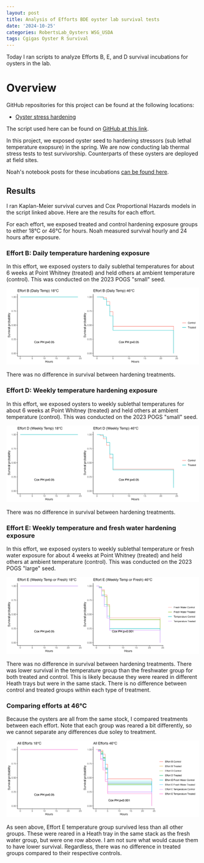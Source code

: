 ```yaml
---
layout: post
title: Analysis of Efforts BDE oyster lab survival tests
date: '2024-10-25'
categories: RobertsLab_Oysters WSG_USDA
tags: Cgigas Oyster R Survival
---
```


Today I ran scripts to analyze Efforts B, E, and D survival incubations for oysters in the lab. 

# Overview 

GitHub repositories for this project can be found at the following locations:  

- [Oyster stress hardening](https://github.com/RobertsLab/project-gigas-conditioning/tree/main) 

The script used here can be found on [GitHub at this link](https://github.com/RobertsLab/project-gigas-conditioning/blob/main/code/survival_lab.Rmd).  

In this project, we exposed oyster seed to hardening stressors (sub lethal temperature exopsure) in the spring. We are now conducting lab thermal stress tests to test survivorship. Counterparts of these oysters are deployed at field sites.  

Noah's notebook posts for these incubations [can be found here](https://genefish.wordpress.com/).  

## Results 

I ran Kaplan-Meier survival curves and Cox Proportional Hazards models in the script linked above. Here are the results for each effort.  

For each effort, we exposed treated and control hardening exposure groups to either 18°C or 46°C for hours. Noah measured survival hourly and 24 hours after exposure.  

### Effort B: Daily temperature hardening exposure 

In this effort, we exposed oysters to daily sublethal temperatures for about 6 weeks at Point Whitney (treated) and held others at ambient temperature (control). This was conducted on the 2023 POGS "small" seed. 

![](https://github.com/AHuffmyer/ASH_Putnam_Lab_Notebook/blob/master/images/NotebookImages/oysters/surv/KMcurves_EffortB.png?raw=true)

There was no difference in survival between hardening treatments. 

### Effort D: Weekly temperature hardening exposure 

In this effort, we exposed oysters to weekly sublethal temperatures for about 6 weeks at Point Whitney (treated) and held others at ambient temperature (control). This was conducted on the 2023 POGS "small" seed. 

![](https://github.com/AHuffmyer/ASH_Putnam_Lab_Notebook/blob/master/images/NotebookImages/oysters/surv/KMcurves_EffortD.png?raw=true)

There was no difference in survival between hardening treatments. 

### Effort E: Weekly temperature and fresh water hardening exposure 

In this effort, we exposed oysters to weekly sublethal temperature or fresh water exposure for about 4 weeks at Point Whitney (treated) and held others at ambient temperature (control). This was conducted on the 2023 POGS "large" seed. 

![](https://github.com/AHuffmyer/ASH_Putnam_Lab_Notebook/blob/master/images/NotebookImages/oysters/surv/KMcurves_EffortE.png?raw=true)

There was no difference in survival between hardening treatments. There was lower survival in the temperature group than the freshwater group for both treated and control. This is likely because they were reared in different Heath trays but were in the same stack. There is no difference between control and treated groups within each type of treatment.  

### Comparing efforts at 46°C 

Because the oysters are all from the same stock, I compared treatments between each effort. Note that each group was reared a bit differently, so we cannot separate any differences due soley to treatment. 

![](https://github.com/AHuffmyer/ASH_Putnam_Lab_Notebook/blob/master/images/NotebookImages/oysters/surv/KMcurves_EffortsALL.png?raw=true)

As seen above, Effort E temperature group survived less than all other groups. These were reared in a Heath tray in the same stack as the fresh water group, but were one row above. I am not sure what would cause them to have lower survival. Regardless, there was no difference in treated groups compared to their respective controls.  

